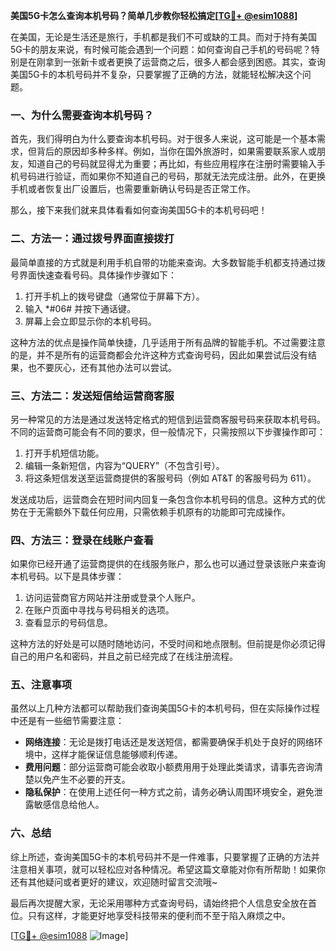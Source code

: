 **美国5G卡怎么查询本机号码？简单几步教你轻松搞定[[TG💪+ @esim1088](https://t.me/s/esim1088)]**

在美国，无论是生活还是旅行，手机都是我们不可或缺的工具。而对于持有美国5G卡的朋友来说，有时候可能会遇到一个问题：如何查询自己手机的号码呢？特别是在刚拿到一张新卡或者更换了运营商之后，很多人都会感到困惑。其实，查询美国5G卡的本机号码并不复杂，只要掌握了正确的方法，就能轻松解决这个问题。

### 一、为什么需要查询本机号码？

首先，我们得明白为什么要查询本机号码。对于很多人来说，这可能是一个基本需求，但背后的原因却多种多样。例如，当你在国外旅游时，如果需要联系家人或朋友，知道自己的号码就显得尤为重要；再比如，有些应用程序在注册时需要输入手机号码进行验证，而如果你不知道自己的号码，那就无法完成注册。此外，在更换手机或者恢复出厂设置后，也需要重新确认号码是否正常工作。

那么，接下来我们就来具体看看如何查询美国5G卡的本机号码吧！

### 二、方法一：通过拨号界面直接拨打

最简单直接的方式就是利用手机自带的功能来查询。大多数智能手机都支持通过拨号界面快速查看号码。具体操作步骤如下：

1. 打开手机上的拨号键盘（通常位于屏幕下方）。
2. 输入 *#06# 并按下通话键。
3. 屏幕上会立即显示你的本机号码。

这种方法的优点是操作简单快捷，几乎适用于所有品牌的智能手机。不过需要注意的是，并不是所有的运营商都会允许这种方式查询号码，因此如果尝试后没有结果，也不要灰心，还有其他办法可以尝试。

### 三、方法二：发送短信给运营商客服

另一种常见的方法是通过发送特定格式的短信到运营商客服号码来获取本机号码。不同的运营商可能会有不同的要求，但一般情况下，只需按照以下步骤操作即可：

1. 打开手机短信功能。
2. 编辑一条新短信，内容为“QUERY”（不包含引号）。
3. 将这条短信发送至运营商提供的客服号码（例如 AT&T 的客服号码为 611）。

发送成功后，运营商会在短时间内回复一条包含你本机号码的信息。这种方式的优势在于无需额外下载任何应用，只需依赖手机原有的功能即可完成操作。

### 四、方法三：登录在线账户查看

如果你已经开通了运营商提供的在线服务账户，那么也可以通过登录该账户来查询本机号码。以下是具体步骤：

1. 访问运营商官方网站并注册或登录个人账户。
2. 在账户页面中寻找与号码相关的选项。
3. 查看显示的号码信息。

这种方法的好处是可以随时随地访问，不受时间和地点限制。但前提是你必须记得自己的用户名和密码，并且之前已经完成了在线注册流程。

### 五、注意事项

虽然以上几种方法都可以帮助我们查询美国5G卡的本机号码，但在实际操作过程中还是有一些细节需要注意：

- **网络连接**：无论是拨打电话还是发送短信，都需要确保手机处于良好的网络环境中，这样才能保证信息能够顺利传递。
- **费用问题**：部分运营商可能会收取小额费用用于处理此类请求，请事先咨询清楚以免产生不必要的开支。
- **隐私保护**：在使用上述任何一种方式之前，请务必确认周围环境安全，避免泄露敏感信息给他人。

### 六、总结

综上所述，查询美国5G卡的本机号码并不是一件难事，只要掌握了正确的方法并注意相关事项，就可以轻松应对各种情况。希望这篇文章能对你有所帮助！如果你还有其他疑问或者更好的建议，欢迎随时留言交流哦~

最后再次提醒大家，无论采用哪种方式查询号码，请始终把个人信息安全放在首位。只有这样，才能更好地享受科技带来的便利而不至于陷入麻烦之中。

[[TG💪+ @esim1088](https://t.me/s/esim1088) ![Image](https://i.postimg.cc/4NQfJmqS/Snipaste-2025-05-13-00-14-12.png)]